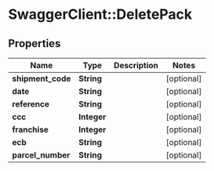 # SwaggerClient::DeletePack

## Properties
Name | Type | Description | Notes
------------ | ------------- | ------------- | -------------
**shipment_code** | **String** |  | [optional] 
**date** | **String** |  | [optional] 
**reference** | **String** |  | [optional] 
**ccc** | **Integer** |  | [optional] 
**franchise** | **Integer** |  | [optional] 
**ecb** | **String** |  | [optional] 
**parcel_number** | **String** |  | [optional] 


